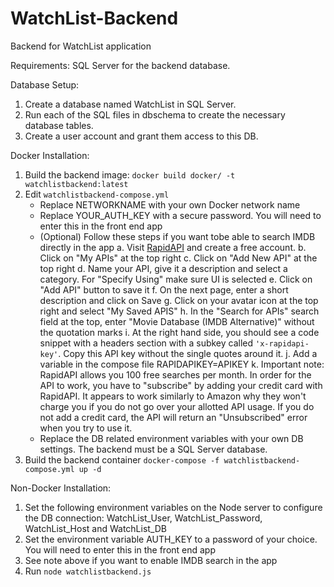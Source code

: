 # WatchList-Backend
Backend for WatchList application

Requirements: SQL Server for the backend database.

Database Setup:

1. Create a database named WatchList in SQL Server.
1. Run each of the SQL files in dbschema to create the necessary database tables.
1. Create a user account and grant them access to this DB.

Docker Installation:

1. Build the backend image: `docker build docker/ -t watchlistbackend:latest`
1. Edit `watchlistbackend-compose.yml`
   - Replace NETWORKNAME with your own Docker network name
   - Replace YOUR_AUTH_KEY with a secure password. You will need to enter this in the front end app
   - (Optional) Follow these steps if you want tobe able to search IMDB directly in the app
     a. Visit [RapidAPI](rapidapi.com) and create a free account.
     b. Click on "My APIs" at the top right
     c. Click on "Add New API" at the top right
     d. Name your API, give it a description and select a category. For "Specify Using" make sure UI is selected
     e. Click on "Add API" button to save it
     f. On the next page, enter a short description and click on Save
     g. Click on your avatar icon at the top right and select "My Saved APIS"
     h. In the "Search for APIs" search field at the top, enter "Movie Database (IMDB Alternative)" without the quotation marks
     i. At the right hand side, you should see a code snippet with a headers section with a subkey called `'x-rapidapi-key'`. Copy this API key without the single quotes around it.
     j. Add a variable in the compose file RAPIDAPIKEY=APIKEY
     k. Important note: RapidAPI allows you 100 free searches per month. In order for the API to work, you have to "subscribe" by adding your credit card with RapidAPI. It appears to work similarly to Amazon why they won't charge you if you do not go over your allotted API usage. If you do not add a credit card, the API will return an "Unsubscribed" error when you try to use it.
   - Replace the DB related environment variables with your own DB settings. The backend must be a SQL Server database.
1. Build the backend container `docker-compose -f watchlistbackend-compose.yml up -d`

Non-Docker Installation:

1. Set the following environment variables on the Node server to configure the DB connection: WatchList_User, WatchList_Password, WatchList_Host and WatchList_DB
1. Set the environment variable AUTH_KEY to a password of your choice. You will need to enter this in the front end app
1. See note above if you want to enable IMDB search in the app
1. Run `node watchlistbackend.js`
